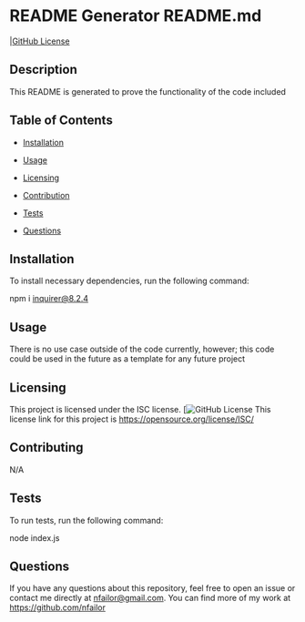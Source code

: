 # README Generator README.md
  |[GitHub License](https://img.shield.io/badge/ISC=blue)

  ## Description

  This README is generated to prove the functionality of the code included

  ## Table of Contents

  - [Installation](#installation)

  - [Usage](#usage)

  - [Licensing](#license)

  - [Contribution](#contribution)

  - [Tests](#testing)

  - [Questions](#questions)

  ## Installation

  To install necessary dependencies, run the following command:

  npm i inquirer@8.2.4

  ## Usage

  There is no use case outside of the code currently, however; this code could be used in the future as a template for any future project

  ## Licensing

  This project is licensed under the ISC license. [![GitHub License](https://img.shields.io/badge/license-ISC-blue.svg)
  This license link for this project is https://opensource.org/license/ISC/

  ## Contributing

  N/A

  ## Tests

  To run tests, run the following command:

  node index.js

  ## Questions

  If you have any questions about this repository, feel free to open an issue or contact me directly at nfailor@gmail.com.
  You can find more of my work at https://github.com/nfailor

